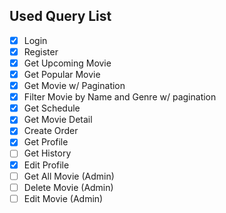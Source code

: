 ## Used Query List
- [x] Login
- [x] Register
- [x] Get Upcoming Movie
- [x] Get Popular Movie
- [x] Get Movie w/ Pagination
- [x] Filter Movie by Name and Genre w/ pagination
- [x] Get Schedule
- [x] Get Movie Detail
- [x] Create Order
- [x] Get Profile
- [ ] Get History
- [x] Edit Profile
- [ ] Get All Movie (Admin)
- [ ] Delete Movie (Admin)
- [ ] Edit Movie (Admin)
